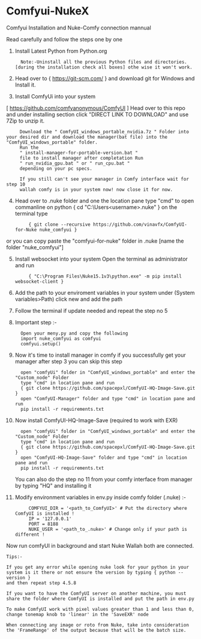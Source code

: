 # Comfyui-NukeX
Comfyui Installation and Nuke-Comfy connection mannual



Read carefully and follow the steps one by one





1. Install Latest Python from Python.org

         Note:-Uninstall all the previous Python files and directories. [during the installation check all boxes] othe wise it won't work.

2. Head over to { https://git-scm.com/ } and download git for Windows and Install it.

3. Install ComfyUi into your system

[ https://github.com/comfyanonymous/ComfyUI ] Head over to this repo and under installing section click "DIRECT LINK TO DOWNLOAD" and use 7Zip to unzip it.

         Download the " ComfyUI_windows_portable_nvidia.7z " Folder into your desired dir and download the manager(bat file) into the "ComfyUI_windows_portable" folder.
         Run the
         " install-manager-for-portable-version.bat "
         file to install manager after completation Run
         " run_nvidia_gpu.bat " or " run_cpu.bat "
         depending on your pc specs.
      
         If you still can't see your manager in Comfy interface wait for step 10
         wallah comfy is in your system now! now close it for now. 

4. Head over to .nuke folder and one the location pane type "cmd" to open commanline on python { cd "C:\Users\<username>\.nuke" }
   on the terminal type

            { git clone --recursive https://github.com/vinavfx/ComfyUI-for-Nuke nuke_comfyui }

or you can copy paste the "comfyui-for-nuke" folder in .nuke [name the folder "nuke_comfyui"]

5. Install websocket into your system
   Open the terminal as administrator and run

            { "C:\Program Files\Nuke15.1v3\python.exe" -m pip install websocket-client }

7. Add the path to your enviroment variables in your system under (System variables>Path) click new and add the path

8. Follow the terminal if update needed and repeat the step no 5

9. Important step :-

         Open your meny.py and copy the following
         import nuke_comfyui as comfyui
         comfyui.setup()

10. Now it's time to install manager in comfy if you successfully get your manager after step 3 you can skip this step

          open "comfyUi" folder in "ComfyUI_windows_portable" and enter the "Custom_node" Folder
          type "cmd" in location pane and run
          { git clone https://github.com/spacepxl/ComfyUI-HQ-Image-Save.git }
          open "ComfyUI-Manager" folder and type "cmd" in location pane and run
          pip install -r requirements.txt

11. Now install ComfyUI-HQ-Image-Save (required to work with EXR)

          open "comfyUi" folder in "ComfyUI_windows_portable" and enter the "Custom_node" Folder
          type "cmd" in location pane and run
          { git clone https://github.com/spacepxl/ComfyUI-HQ-Image-Save.git }
          open "ComfyUI-HQ-Image-Save" folder and type "cmd" in location pane and run
          pip install -r requirements.txt

    You can also do the step no 11 from your comfy interface from manager by typing "HQ" and installing it


12. Modify environment variables in env.py inside comfy folder (.nuke) :-
    
             COMFYUI_DIR = '<path_to_ComfyUI>' # Put the directory where ComfyUI is installed !
             IP = '127.0.0.1'
             PORT = 8188
             NUKE_USER = '<path_to_.nuke>' # Change only if your path is different !
      


Now run comfyUI in background and start Nuke
Wallah both are connected.

    Tips:-

    If you get any error while opening nuke look for your python in your system is it there or not ensure the version by typing { python --version }
    and then repeat step 4.5.8

    If you want to have the ComfyUI server on another machine, you must share the folder where ComfyUI is installed and put the path in env.py

    To make ComfyUI work with pixel values greater than 1 and less than 0, change tonemap knob to 'linear' in the 'SaveEXR' node

    When connecting any image or roto from Nuke, take into consideration the 'FrameRange' of the output because that will be the batch size.

    
    

    
    
    

